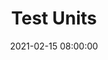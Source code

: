 ---
layout: course-page
title: "Test Units"
permalink: /draft/module2/labxp
description: "Software-Based Product - Lab Experiment 2"
labxp-of: io1075-2
labxp-id: 2
introduction: In this lab experiment you will use Test Units a way to validate the behaviour of your software, but also as a way to specify requirements.
technique: Test Unit
metrics:
report:
date: 2021-02-15 08:00:00
end: 2021-02-15 08:00:00
---